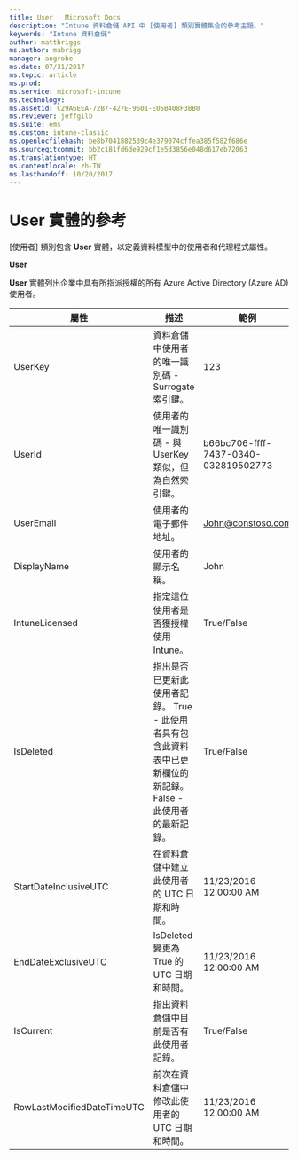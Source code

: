 ```yaml
---
title: User | Microsoft Docs
description: "Intune 資料倉儲 API 中 [使用者] 類別實體集合的參考主題。"
keywords: "Intune 資料倉儲"
author: mattbriggs
ms.author: mabrigg
manager: angrobe
ms.date: 07/31/2017
ms.topic: article
ms.prod: 
ms.service: microsoft-intune
ms.technology: 
ms.assetid: C29A6EEA-72B7-427E-9601-E05B408F3BB0
ms.reviewer: jeffgilb
ms.suite: ems
ms.custom: intune-classic
ms.openlocfilehash: be8b7041882539c4e379074cffea385f582f686e
ms.sourcegitcommit: bb2c181fd6de929cf1e5d3856e048d617eb72063
ms.translationtype: HT
ms.contentlocale: zh-TW
ms.lasthandoff: 10/20/2017
---
```

# <a name="reference-for-user-entity"></a>User 實體的參考

[使用者] 類別包含 **User** 實體，以定義資料模型中的使用者和代理程式屬性。

**User**

**User** 實體列出企業中具有所指派授權的所有 Azure Active Directory (Azure AD) 使用者。

| 屬性  | 描述 | 範例 |
|---------|------------|--------|
| UserKey |資料倉儲中使用者的唯一識別碼 - Surrogate 索引鍵。 |123 |
| UserId |使用者的唯一識別碼 - 與 UserKey 類似，但為自然索引鍵。 |b66bc706-ffff-7437-0340-032819502773 |
| UserEmail |使用者的電子郵件地址。 |John@constoso.com |
| DisplayName |使用者的顯示名稱。 |John |
| IntuneLicensed |指定這位使用者是否獲授權使用 Intune。 |True/False |
| IsDeleted |指出是否已更新此使用者記錄。  True - 此使用者具有包含此資料表中已更新欄位的新記錄。 False - 此使用者的最新記錄。 |True/False |
| StartDateInclusiveUTC |在資料倉儲中建立此使用者的 UTC 日期和時間。 |11/23/2016 12:00:00 AM |
| EndDateExclusiveUTC |IsDeleted 變更為 True 的 UTC 日期和時間。 |11/23/2016 12:00:00 AM |
| IsCurrent |指出資料倉儲中目前是否有此使用者記錄。 |True/False |
| RowLastModifiedDateTimeUTC |前次在資料倉儲中修改此使用者的 UTC 日期和時間。 |11/23/2016 12:00:00 AM |

